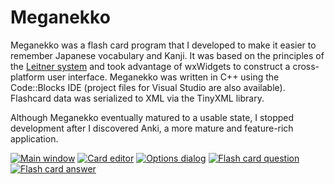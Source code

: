 # Meganekko

Meganekko was a flash card program that I developed to make it easier to remember Japanese vocabulary and Kanji. It was
based on the principles of the [Leitner system](http://en.wikipedia.org/wiki/Leitner_system) and took advantage of
wxWidgets to construct a cross-platform user interface. Meganekko was written in C++ using the Code::Blocks IDE (project
files for Visual Studio are also available). Flashcard data was serialized to XML via the TinyXML library.

Although Meganekko eventually matured to a usable state, I stopped development after I discovered Anki, a more mature
and feature-rich application.

[![Main window](https://foosoft.net/projects/meganekko/img/main-thumb.png)](https://foosoft.net/projects/meganekko/img/main.png)
[![Card editor](https://foosoft.net/projects/meganekko/img/editor-thumb.png)](https://foosoft.net/projects/meganekko/img/editor.png)
[![Options dialog](https://foosoft.net/projects/meganekko/img/options-thumb.png)](https://foosoft.net/projects/meganekko/img/options.png)
[![Flash card question](https://foosoft.net/projects/meganekko/img/review1-thumb.png)](https://foosoft.net/projects/meganekko/img/review1.png)
[![Flash card answer](https://foosoft.net/projects/meganekko/img/review2-thumb.png)](https://foosoft.net/projects/meganekko/img/review2.png)
